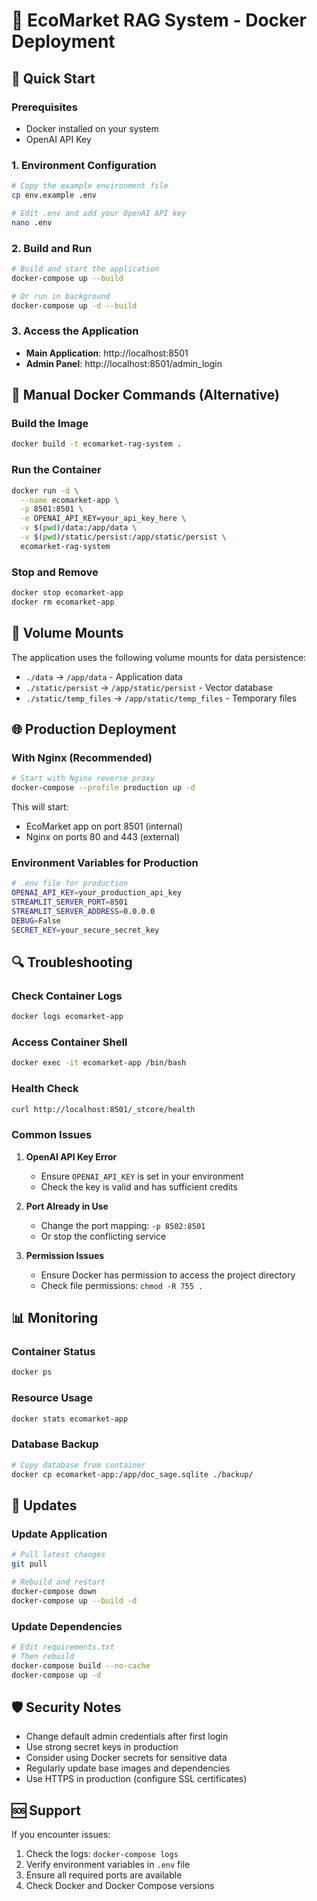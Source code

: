 # 🐳 EcoMarket RAG System - Docker Deployment

## 🚀 Quick Start

### Prerequisites
- Docker installed on your system
- OpenAI API Key

### 1. Environment Configuration
```bash
# Copy the example environment file
cp env.example .env

# Edit .env and add your OpenAI API key
nano .env
```

### 2. Build and Run
```bash
# Build and start the application
docker-compose up --build

# Or run in background
docker-compose up -d --build
```

### 3. Access the Application
- **Main Application**: http://localhost:8501
- **Admin Panel**: http://localhost:8501/admin_login

## 🔧 Manual Docker Commands (Alternative)

### Build the Image
```bash
docker build -t ecomarket-rag-system .
```

### Run the Container
```bash
docker run -d \
  --name ecomarket-app \
  -p 8501:8501 \
  -e OPENAI_API_KEY=your_api_key_here \
  -v $(pwd)/data:/app/data \
  -v $(pwd)/static/persist:/app/static/persist \
  ecomarket-rag-system
```

### Stop and Remove
```bash
docker stop ecomarket-app
docker rm ecomarket-app
```

## 📁 Volume Mounts

The application uses the following volume mounts for data persistence:

- `./data` → `/app/data` - Application data
- `./static/persist` → `/app/static/persist` - Vector database
- `./static/temp_files` → `/app/static/temp_files` - Temporary files

## 🌐 Production Deployment

### With Nginx (Recommended)
```bash
# Start with Nginx reverse proxy
docker-compose --profile production up -d
```

This will start:
- EcoMarket app on port 8501 (internal)
- Nginx on ports 80 and 443 (external)

### Environment Variables for Production
```bash
# .env file for production
OPENAI_API_KEY=your_production_api_key
STREAMLIT_SERVER_PORT=8501
STREAMLIT_SERVER_ADDRESS=0.0.0.0
DEBUG=False
SECRET_KEY=your_secure_secret_key
```

## 🔍 Troubleshooting

### Check Container Logs
```bash
docker logs ecomarket-app
```

### Access Container Shell
```bash
docker exec -it ecomarket-app /bin/bash
```

### Health Check
```bash
curl http://localhost:8501/_stcore/health
```

### Common Issues

1. **OpenAI API Key Error**
   - Ensure `OPENAI_API_KEY` is set in your environment
   - Check the key is valid and has sufficient credits

2. **Port Already in Use**
   - Change the port mapping: `-p 8502:8501`
   - Or stop the conflicting service

3. **Permission Issues**
   - Ensure Docker has permission to access the project directory
   - Check file permissions: `chmod -R 755 .`

## 📊 Monitoring

### Container Status
```bash
docker ps
```

### Resource Usage
```bash
docker stats ecomarket-app
```

### Database Backup
```bash
# Copy database from container
docker cp ecomarket-app:/app/doc_sage.sqlite ./backup/
```

## 🔄 Updates

### Update Application
```bash
# Pull latest changes
git pull

# Rebuild and restart
docker-compose down
docker-compose up --build -d
```

### Update Dependencies
```bash
# Edit requirements.txt
# Then rebuild
docker-compose build --no-cache
docker-compose up -d
```

## 🛡️ Security Notes

- Change default admin credentials after first login
- Use strong secret keys in production
- Consider using Docker secrets for sensitive data
- Regularly update base images and dependencies
- Use HTTPS in production (configure SSL certificates)

## 🆘 Support

If you encounter issues:
1. Check the logs: `docker-compose logs`
2. Verify environment variables in `.env` file
3. Ensure all required ports are available
4. Check Docker and Docker Compose versions
